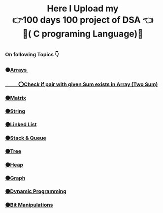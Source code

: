 <h1 align= "center">Here I Upload my <br>👉100 days 100 project of DSA 👈<br>🙂( C programing Language)🙂<h1/>
<h3 align= "left">On following Topics 👇<h3/>
  
  
<b>⚫<a href="https://github.com/icesledgar/100-days-of-DSA/tree/main/Arrays" target= "blank" >Arrays<b/>
‎ <br>
 <br>
    ‎ ‎ ‎ ‎ ‎ ‎  ‎ ‎ ‎ ‎ ‎ ⭕<a href= "https://github.com/icesledgar/100-days-of-DSA/blob/main/Arrays/Check_pair.c">Check if pair with given Sum exists in Array (Two Sum)
     
<b>⚫Matrix<b/>

<b>⚫String<b/>

<b>⚫Linked List<b/>

<b>⚫Stack & Queue<b/>

<b>⚫Tree<b/>

<b>⚫Heap<b/>

<b>⚫Graph<b/>

<b>⚫Dynamic Programming<b/>

<b>⚫Bit Manipulations<b/>

